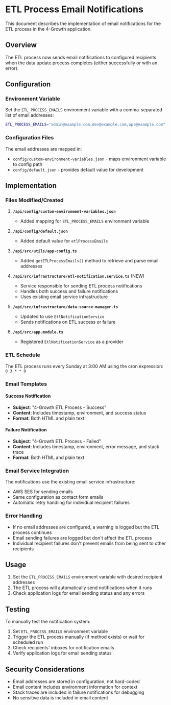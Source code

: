 # ETL Process Email Notifications

This document describes the implementation of email notifications for the ETL process in the 4-Growth application.

## Overview

The ETL process now sends email notifications to configured recipients when the data update process completes (either successfully or with an error).

## Configuration

### Environment Variable

Set the `ETL_PROCESS_EMAILS` environment variable with a comma-separated list of email addresses:

```bash
ETL_PROCESS_EMAILS="admin@example.com,dev@example.com,ops@example.com"
```

### Configuration Files

The email addresses are mapped in:

- `config/custom-environment-variables.json` - maps environment variable to config path
- `config/default.json` - provides default value for development

## Implementation

### Files Modified/Created

1. **`/api/config/custom-environment-variables.json`**

   - Added mapping for `ETL_PROCESS_EMAILS` environment variable

2. **`/api/config/default.json`**

   - Added default value for `etlProcessEmails`

3. **`/api/src/utils/app-config.ts`**

   - Added `getETLProcessEmails()` method to retrieve and parse email addresses

4. **`/api/src/infrastructure/etl-notification.service.ts`** (NEW)

   - Service responsible for sending ETL process notifications
   - Handles both success and failure notifications
   - Uses existing email service infrastructure

5. **`/api/src/infrastructure/data-source-manager.ts`**

   - Updated to use `EtlNotificationService`
   - Sends notifications on ETL success or failure

6. **`/api/src/app.module.ts`**
   - Registered `EtlNotificationService` as a provider

### ETL Schedule

The ETL process runs every Sunday at 3:00 AM using the cron expression: `0 3 * * 0`

### Email Templates

#### Success Notification

- **Subject**: "4-Growth ETL Process - Success"
- **Content**: Includes timestamp, environment, and success status
- **Format**: Both HTML and plain text

#### Failure Notification

- **Subject**: "4-Growth ETL Process - Failed"
- **Content**: Includes timestamp, environment, error message, and stack trace
- **Format**: Both HTML and plain text

### Email Service Integration

The notifications use the existing email service infrastructure:

- AWS SES for sending emails
- Same configuration as contact form emails
- Automatic retry handling for individual recipient failures

### Error Handling

- If no email addresses are configured, a warning is logged but the ETL process continues
- Email sending failures are logged but don't affect the ETL process
- Individual recipient failures don't prevent emails from being sent to other recipients

## Usage

1. Set the `ETL_PROCESS_EMAILS` environment variable with desired recipient addresses
2. The ETL process will automatically send notifications when it runs
3. Check application logs for email sending status and any errors

## Testing

To manually test the notification system:

1. Set `ETL_PROCESS_EMAILS` environment variable
2. Trigger the ETL process manually (if method exists) or wait for scheduled run
3. Check recipients' inboxes for notification emails
4. Verify application logs for email sending status

## Security Considerations

- Email addresses are stored in configuration, not hard-coded
- Email content includes environment information for context
- Stack traces are included in failure notifications for debugging
- No sensitive data is included in email content

